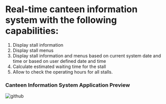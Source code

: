 # Real-time canteen information system with the following capabilities: 
1. Display stall information 
2. Display stall menus 
3. Display stall information and menus based on current system date and time or based on user defined date and time 
4. Calculate estimated waiting time for the stall 
5. Allow to check the operating hours for all stalls. <br />



### Canteen Information System Application Preview
![github](https://user-images.githubusercontent.com/56427824/90981672-01204000-e595-11ea-857d-a0f2428c887f.gif)
